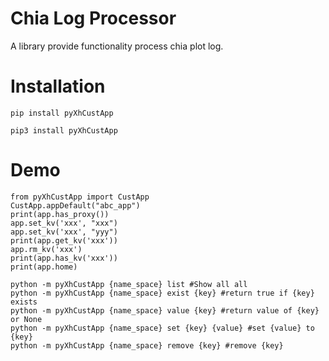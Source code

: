 # Chia Log Processor

A library provide functionality process chia plot log.

# Installation

```python_script
pip install pyXhCustApp
```

```python_script
pip3 install pyXhCustApp
```

# Demo

```python_script
from pyXhCustApp import CustApp
CustApp.appDefault("abc_app")
print(app.has_proxy())
app.set_kv('xxx', "xxx")
app.set_kv('xxx', "yyy")
print(app.get_kv('xxx'))
app.rm_kv('xxx')
print(app.has_kv('xxx'))
print(app.home)
```

```shell script
python -m pyXhCustApp {name_space} list #Show all all
python -m pyXhCustApp {name_space} exist {key} #return true if {key} exists
python -m pyXhCustApp {name_space} value {key} #return value of {key} or None
python -m pyXhCustApp {name_space} set {key} {value} #set {value} to {key}
python -m pyXhCustApp {name_space} remove {key} #remove {key}
```
